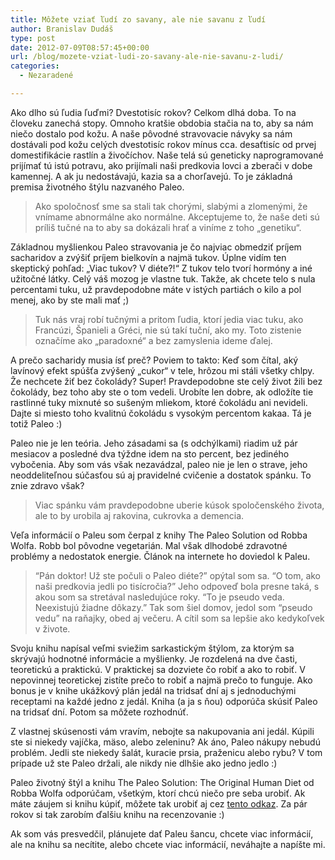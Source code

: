 ```yaml
---
title: Môžete vziať ľudí zo savany, ale nie savanu z ľudí
author: Branislav Dudáš
type: post
date: 2012-07-09T08:57:45+00:00
url: /blog/mozete-vziat-ludi-zo-savany-ale-nie-savanu-z-ludi/
categories:
  - Nezaradené

---
```

Ako dlho sú ľudia ľuďmi? Dvestotisíc rokov? Celkom dlhá doba. To na človeku zanechá stopy. Omnoho kratšie obdobia stačia na to, aby sa nám niečo dostalo pod kožu. A naše pôvodné stravovacie návyky sa nám dostávali pod kožu celých dvestotisíc rokov mínus cca. desaťtisíc od prvej domestifikácie rastlín a živočíchov. Naše telá sú geneticky naprogramované prijímať tú istú potravu, ako prijímali naši predkovia lovci a zberači v dobe kamennej. A ak ju nedostávajú, kazia sa a chorľavejú. To je základná premisa životného štýlu nazvaného Paleo.<!--more-->

> Ako spoločnosť sme sa stali tak chorými, slabými a zlomenými, že vnímame abnormálne ako normálne. Akceptujeme to, že naše deti sú príliš tučné na to aby sa dokázali hrať a viníme z toho &#8222;genetiku&#8220;.

Základnou myšlienkou Paleo stravovania je čo najviac obmedziť príjem sacharidov a zvýšiť príjem bielkovín a najmä tukov. Úplne vidím ten skeptický pohľad: &#8222;Viac tukov? V diéte?!&#8220; Z tukov telo tvorí hormóny a iné užitočné látky. Celý váš mozog je vlastne tuk. Takže, ak chcete telo s nula percentami tuku, už pravdepodobne máte v istých partiách o kilo a pol menej, ako by ste mali mať ;)

> Tuk nás vraj robí tučnými a pritom ľudia, ktorí jedia viac tuku, ako Francúzi, Španieli a Gréci, nie sú takí tuční, ako my. Toto zistenie označíme ako &#8222;paradoxné&#8220; a bez zamyslenia ideme ďalej.

A prečo sacharidy musia ísť preč? Poviem to takto: Keď som čítal, aký lavínový efekt spúšťa zvýšený &#8222;cukor&#8220; v tele, hrôzou mi stáli všetky chlpy. Že nechcete žiť bez čokolády? Super! Pravdepodobne ste celý život žili bez čokolády, bez toho aby ste o tom vedeli. Urobíte len dobre, ak odložíte tie rastlinné tuky mixnuté so sušeným mliekom, ktoré čokoládu ani nevideli. Dajte si miesto toho kvalitnú čokoládu s vysokým percentom kakaa. Tá je totiž Paleo :)

Paleo nie je len teória. Jeho zásadami sa (s odchýlkami) riadim už pár mesiacov a posledné dva týždne idem na sto percent, bez jediného vybočenia. Aby som vás však nezavádzal, paleo nie je len o strave, jeho neoddeliteľnou súčasťou sú aj pravidelné cvičenie a dostatok spánku. To znie zdravo však?

> Viac spánku vám pravdepodobne uberie kúsok spoločenského života, ale to by urobila aj rakovina, cukrovka a demencia.

Veľa informácií o Paleu som čerpal z knihy The Paleo Solution od Robba Wolfa. Robb bol pôvodne vegetarián. Mal však dlhodobé zdravotné problémy a nedostatok energie. Článok na internete ho doviedol k Paleu.

> “Pán doktor! Už ste počuli o Paleo diéte?” opýtal som sa. “O tom, ako naši predkovia jedli po tisícročia?” Jeho odpoveď bola presne taká, s akou som sa stretával nasledujúce roky. “To je pseudo veda. Neexistujú žiadne dôkazy.” Tak som šiel domov, jedol som “pseudo vedu” na raňajky, obed aj večeru. A cítil som sa lepšie ako kedykoľvek v živote.

Svoju knihu napísal veľmi sviežim sarkastickým štýlom, za ktorým sa skrývajú hodnotné informácie a myšlienky. Je rozdelená na dve časti, teoretickú a praktickú. V praktickej sa dozviete čo robiť a ako to robiť. V nepovinnej teoretickej zistíte prečo to robiť a najmä prečo to funguje. Ako bonus je v knihe ukážkový plán jedál na tridsať dní aj s jednoduchými receptami na každé jedno z jedál. Kniha (a ja s ňou) odporúča skúsiť Paleo na tridsať dní. Potom sa môžete rozhodnúť.

Z vlastnej skúsenosti vám vravím, nebojte sa nakupovania ani jedál. Kúpili ste si niekedy vajíčka, mäso, alebo zeleninu? Ak áno, Paleo nákupy nebudú problém. Jedli ste niekedy šalát, kuracie prsia, praženicu alebo rybu? V tom prípade už ste Paleo držali, ale nikdy nie dlhšie ako jedno jedlo :)

Paleo životný štýl a knihu The Paleo Solution: The Original Human Diet od Robba Wolfa odporúčam, všetkým, ktorí chcú niečo pre seba urobiť. Ak máte záujem si knihu kúpiť, môžete tak urobiť aj cez <a title="The Paleo Solution" href="http://www.bookdepository.com/Paleo-Solution-Robb-Wolf/9780982565841/?a_aid=branod" target="_blank">tento odkaz</a>. Za pár rokov si tak zarobím ďalšiu knihu na recenzovanie :)

Ak som vás presvedčil, plánujete dať Paleu šancu, chcete viac informácií, ale na knihu sa necítite, alebo chcete viac informácií, neváhajte a napíšte mi.